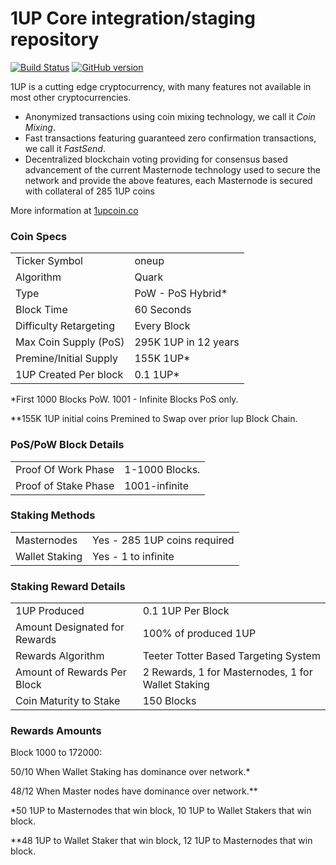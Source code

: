 1UP Core integration/staging repository
=====================================

[![Build Status](https://travis-ci.org/1UP-Project/1UP.svg?branch=master)](https://travis-ci.org/1UP-Project/1UP) [![GitHub version](https://badge.fury.io/gh/1UP-Project%2F1UP.svg)](https://badge.fury.io/gh/1UP-Project%2F1UP)

1UP is a cutting edge cryptocurrency, with many features not available in most other cryptocurrencies.
- Anonymized transactions using coin mixing technology, we call it _Coin Mixing_.
- Fast transactions featuring guaranteed zero confirmation transactions, we call it _FastSend_.
- Decentralized blockchain voting providing for consensus based advancement of the current Masternode
  technology used to secure the network and provide the above features, each Masternode is secured
  with collateral of 285 1UP coins

More information at [1upcoin.co](http://www.1upcoin.co)

### Coin Specs
<table>
<tr><td>Ticker Symbol</td><td>oneup</td></tr>
<tr><td>Algorithm</td><td>Quark</td></tr>
<tr><td>Type</td><td>PoW - PoS Hybrid*</td></tr>
<tr><td>Block Time</td><td>60 Seconds</td></tr>
<tr><td>Difficulty Retargeting</td><td>Every Block</td></tr>
<tr><td>Max Coin Supply (PoS)</td><td>295K 1UP in 12 years</td></tr>
<tr><td>Premine/Initial Supply</td><td>155K 1UP*</td></tr>
<tr><td>1UP Created Per block</td><td>0.1 1UP*</td></tr>
</table>

*First 1000 Blocks PoW. 1001 - Infinite Blocks PoS only.

**155K 1UP initial coins Premined to Swap over prior lup Block Chain.

### PoS/PoW Block Details
<table>
<tr><td>Proof Of Work Phase</td><td>1-1000 Blocks.</td></tr>
<tr><td>Proof of Stake Phase</td><td>1001-infinite</td></tr>
</table>

### Staking Methods
<table>
<tr><td>Masternodes</td><td>Yes - 285 1UP coins required</td></tr>
<tr><td>Wallet Staking</td><td>Yes - 1 to infinite </td></tr>
</table>

### Staking Reward Details
<table>
<tr><td>1UP Produced</td><td>0.1 1UP Per Block</td></tr>
<tr><td>Amount Designated for Rewards</td><td>100% of produced 1UP</td></tr>
<tr><td>Rewards Algorithm</td><td>Teeter Totter Based Targeting System</td></tr>
<tr><td>Amount of Rewards Per Block</td><td>2 Rewards, 1 for Masternodes, 1 for Wallet Staking</td></tr>
<tr><td>Coin Maturity to Stake</td><td>150 Blocks</td></tr>
</table>

### Rewards Amounts

Block 1000 to 172000:

50/10 When Wallet Staking has dominance over network.*

48/12 When Master nodes have dominance over network.**


*50 1UP to Masternodes that win block, 10 1UP to Wallet Stakers that win block.

**48 1UP to Wallet Staker that win block, 12 1UP to Masternodes that win block.

